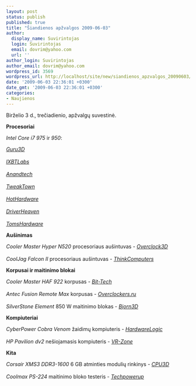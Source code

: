 ```yaml
---
layout: post
status: publish
published: true
title: "Šiandienos apžvalgos 2009-06-03"
author:
  display_name: Suvirintojas
  login: Suvirintojas
  email: dovrim@yahoo.com
  url: ''
author_login: Suvirintojas
author_email: dovrim@yahoo.com
wordpress_id: 3569
wordpress_url: http://localhost/site/new/siandienos_apzvalgos_20090603/
date: '2009-06-03 22:36:01 +0300'
date_gmt: '2009-06-03 22:36:01 +0300'
categories:
- Naujienos
---
```

<p>Birželio 3 d., trečiadienio, apžvalgų suvestinė.</p>
<p><b>Procesoriai</b></p>
<p><i>Intel Core i7 975</i> ir <i>950</i>:</p>
<p><i><a class="ns" href="http://guru3d.com/article/core-i7-975-review/">Guru3D</a></i><br />
<br /><i><a class="ns" href="http://ixbtlabs.com/articles3/cpu/intel-ci7-950-p1.html">IXBTLabs</a></i><br />
<br /><i><a class="ns" href="http://www.anandtech.com/cpuchipsets/showdoc.aspx?i=3574">Anandtech</a></i><br />
<br /><i><a class="ns" href="http://www.tweaktown.com/reviews/2779/intel_core_i7_975_3_33ghz_processor_tested/index.html">TweakTown</a></i><br />
<br /><i><a class="ns" href="http://hothardware.com/Articles/Intel-Core-i7-975-Extreme-Edition-Processor-Review/">HotHardware</a></i><br />
<br /><i><a class="ns" href="http://www.driverheaven.net/reviews.php?reviewid=786">DriverHeaven</a></i><br />
<br /><i><a class="ns" href="http://www.tomshardware.com/reviews/core-i7-975,2318.html">TomsHardware</a></i></p>
<p><b>Aušinimas</b></p>
<p><i>Cooler Master Hyper N520</i> procesoriaus aušintuvas - <i><a class="ns" href="http://overclock3d.net/reviews.php?/cases_cooling/cooler_master_hyper_n520_heatsink/1">Overclock3D</a></i><br />
<br /><i>CoolJag Falcon II</i> procesoriaus aušintuvas - <i><a class="ns" href="http://www.thinkcomputers.org/">ThinkComputers</a></i></p>
<p><b>Korpusai ir maitinimo blokai</b></p>
<p><i>Cooler Master HAF 922</i> korpusas - <i><a class="ns" href="http://www.bit-tech.net/hardware/cases/2009/06/03/cooler-master-haf-922-review/1">Bit-Tech</a></i><br />
<br /><i>Antec Fusion Remote Max</i> korpusas - <i><a class="ns" href="http://www.overclockers.ru/lab/33238.shtml">Overclockers.ru</a></i><br />
<br /><i>SilverStone Element</i> 850 W maitinimo blokas - <i><a class="ns" href="http://www.bjorn3d.com/read.php?cID=1572">Bjorn3D</a></i></p>
<p><b>Kompiuteriai</b></p>
<p><i>CyberPower Cobra Venom</i> žaidimų kompiuteris - <i><a class="ns" href="http://hardwarelogic.com/news/138/ARTICLE/6636/2009-06-03.html">HardwareLogic</a></i><br />
<br /><i>HP Pavilion dv2</i> nešiojamasis kompiuteris - <i><a class="ns" href="http://vr-zone.com/articles/review-hp-pavilion-dv2/7132.html?doc=7132">VR-Zone</a></i></p>
<p><b>Kita</b></p>
<p><i>Corsair XMS3 DDR3-1600</i> 6 GB atminties modulių rinkinys - <i><a class="ns" href="http://www.cpu3d.com/review/7833-1/corsair-xms3-ddr3-1600-triple-channel-6gb-kit/introduction.html">CPU3D</a></i><br />
<br /><i>Coolmax PS-224</i> maitinimo bloko testeris - <i><a class="ns" href="http://www.techpowerup.com/reviews/Coolmax/PS_224/">Techpowerup</a></i><br /></p>
